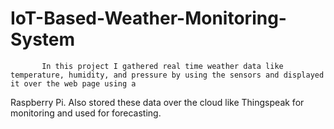 # IoT-Based-Weather-Monitoring-System
           In this project I gathered real time weather data like temperature, humidity, and pressure by using the sensors and displayed it over the web page using a 
Raspberry Pi.
           Also stored these data over the cloud like Thingspeak for monitoring and used for forecasting.
